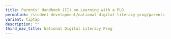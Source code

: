 ```yaml
---
title: Parents' Handbook (II) on Learning with a PLD
permalink: /student-development/national-digital-literacy-prog/parents-handbook-ii-on-learning-with-a-pld/
variant: tiptap
description: ""
third_nav_title: National Digital Literacy Prog
---
```

